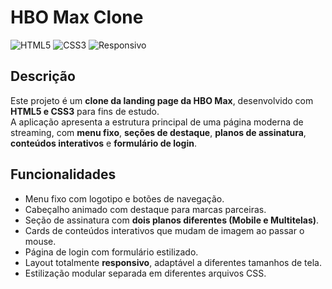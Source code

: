 # HBO Max Clone

![HTML5](https://img.shields.io/badge/HTML5-Marcação-E34F26?style=flat-square&logo=html5&logoColor=white) 
![CSS3](https://img.shields.io/badge/CSS3-Estilização-1572B6?style=flat-square&logo=css3&logoColor=white) 
![Responsivo](https://img.shields.io/badge/Responsivo-Design%20Adaptável-00C7B7?style=flat-square&logo=responsive&logoColor=white)


## Descrição
Este projeto é um **clone da landing page da HBO Max**, desenvolvido com **HTML5 e CSS3** para fins de estudo.  
A aplicação apresenta a estrutura principal de uma página moderna de streaming, com **menu fixo**, **seções de destaque**, **planos de assinatura**, **conteúdos interativos** e **formulário de login**.  

## Funcionalidades
- Menu fixo com logotipo e botões de navegação.  
- Cabeçalho animado com destaque para marcas parceiras.  
- Seção de assinatura com **dois planos diferentes (Mobile e Multitelas)**.  
- Cards de conteúdos interativos que mudam de imagem ao passar o mouse.  
- Página de login com formulário estilizado.  
- Layout totalmente **responsivo**, adaptável a diferentes tamanhos de tela.  
- Estilização modular separada em diferentes arquivos CSS.  
